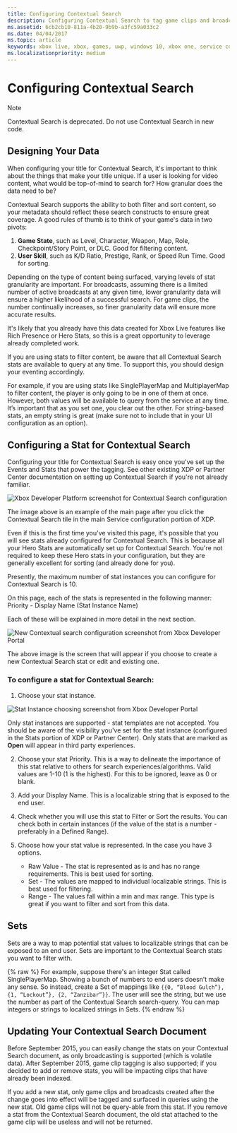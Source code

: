```yaml
---
title: Configuring Contextual Search
description: Configuring Contextual Search to tag game clips and broadcasts.
ms.assetid: 6cb2cb10-811a-4b20-9b9b-a3fc59a033c2
ms.date: 04/04/2017
ms.topic: article
keywords: xbox live, xbox, games, uwp, windows 10, xbox one, service configuration, contextual search, game clip, broadcast
ms.localizationpriority: medium
---
```


# Configuring Contextual Search

> [!NOTE]
> Contextual Search is deprecated. Do not use Contextual Search in new code.


## Designing Your Data

When configuring your title for Contextual Search, it's important to think about the things that make your title unique.
If a user is looking for video content, what would be top-of-mind to search for?  How granular does the data need to be?

Contextual Search supports the ability to both filter and sort content, so your metadata should reflect these search constructs to ensure great coverage.
A good rules of thumb is to think of your game's data in two pivots:
1. **Game State**, such as Level, Character, Weapon, Map, Role, Checkpoint/Story Point, or DLC.  Good for filtering content.
2. **User Skill**, such as K/D Ratio, Prestige, Rank, or Speed Run Time.  Good for sorting.

Depending on the type of content being surfaced, varying levels of stat granularity are important.
For broadcasts, assuming there is a limited number of active broadcasts at any given time, lower granularity data will ensure a higher likelihood of a successful search.
For game clips, the number continually increases, so finer granularity data will ensure more accurate results.

It's likely that you already have this data created for Xbox Live features like Rich Presence or Hero Stats, so this is a great opportunity to leverage already completed work.

If you are using stats to filter content, be aware that all Contextual Search stats are available to query at any time.
To support this, you should design your eventing accordingly.

For example, if you are using stats like SinglePlayerMap and MultiplayerMap to filter content, the player is only going to be in one of them at once.
However, both values will be available to query from the service at any time.
It’s important that as you set one, you clear out the other.
For string-based stats, an empty string is great (make sure not to include that in your UI configuration as an option).


## Configuring a Stat for Contextual Search

Configuring your title for Contextual Search is easy once you've set up the Events and Stats that power the tagging.
See other existing XDP or Partner Center documentation on setting up Contextual Search if you're not already familiar.

![Xbox Developer Platform screenshot for Contextual Search configuration](../../images/contextual_search/config02.png)

The image above is an example of the main page after you click the Contextual Search tile in the main Service configuration portion of XDP.

Even if this is the first time you've visited this page, it's possible that you will see stats already configured for Contextual Search.
This is because all your Hero Stats are automatically set up for Contextual Search.
You're not required to keep these Hero stats in your configuration, but they are generally excellent for sorting (and already done for you).

Presently, the maximum number of stat instances you can configure for Contextual Search is 10.

On this page, each of the stats is represented in the following manner:
Priority - Display Name (Stat Instance Name)

Each of these will be explained in more detail in the next section.

![New Contextual search configuration screenshot from Xbox Developer Portal](../../images/contextual_search/config01.png)

The above image is the screen that will appear if you choose to create a new Contextual Search stat or edit and existing one.

### To configure a stat for Contextual Search:

1. Choose your stat instance.

  ![Stat Instance choosing screenshot from Xbox Developer Portal](../../images/contextual_search/config03.png)

  Only stat instances are supported - stat templates are not accepted.  You should be aware of the visibility you've set for the stat instance (configured in the Stats portion of XDP or Partner Center).  Only stats that are marked as **Open** will appear in third party experiences.

2. Choose your stat Priority. This is a way to delineate the importance of this stat relative to others for search experiences/algorithms.  Valid values are 1-10 (1 is the highest).  For this to be ignored, leave as 0 or blank.

3. Add your Display Name.  This is a localizable string that is exposed to the end user.

4. Check whether you will use this stat to Filter or Sort the results.  You can check both in certain instances (if the value of the stat is a number - preferably in a Defined Range).

5. Choose how your stat value is represented.  In the case you have 3 options.
   * Raw Value - The stat is represented as is and has no range requirements.  This is best used for sorting.
   * Set - The values are mapped to individual localizable strings.  This is best used for filtering.
   * Range - The values fall within a min and max range.  This type is great if you want to filter and sort from this data.


## Sets

Sets are a way to map potential stat values to localizable strings that can be exposed to an end user.
Sets are important to the Contextual Search stats you want to filter with.

{% raw %}
For example, suppose there's an integer Stat called SinglePlayerMap.
Showing a bunch of numbers to end users doesn’t make any sense.
So instead, create a Set of mappings like ```{{0, “Blood Gulch”}, {1, “Lockout”}, {2, “Zanzibar”}}```.
The user will see the string, but we use the number as part of the Contextual Search search-query.
You can map integers or strings to localized strings in Sets.
{% endraw %}


## Updating Your Contextual Search Document

Before September 2015, you can easily change the stats on your Contextual Search document, as only broadcasting is supported (which is volatile data).
After September 2015, game clip tagging is also supported; if you decided to add or remove stats, you will be impacting clips that have already been indexed.

If you add a new stat, only game clips and broadcasts created after the change goes into effect will be tagged and surfaced in queries using the new stat.
Old game clips will not be query-able from this stat.
If you remove a stat from the Contextual Search document, the old stat attached to the game clip will be useless and will not be returned.
